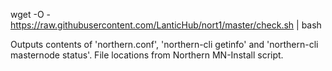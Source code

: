 wget -O - https://raw.githubusercontent.com/LanticHub/nort1/master/check.sh | bash

Outputs contents of 'northern.conf', 'northern-cli getinfo' and 'northern-cli masternode status'. File locations from Northern MN-Install script.
